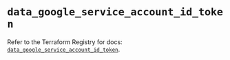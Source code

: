 # `data_google_service_account_id_token`

Refer to the Terraform Registry for docs: [`data_google_service_account_id_token`](https://registry.terraform.io/providers/hashicorp/google-beta/5.37.0/docs/data-sources/google_service_account_id_token).
